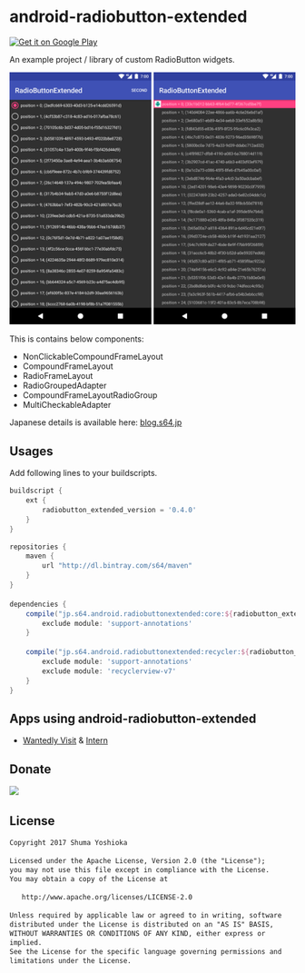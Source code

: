 # android-radiobutton-extended

<a href='https://play.google.com/store/apps/details?id=jp.s64.android.radiobuttonextended.example&pcampaignid=MKT-Other-global-all-co-prtnr-py-PartBadge-Mar2515-1'><img alt='Get it on Google Play' src='https://play.google.com/intl/en_us/badges/images/generic/en_badge_web_generic.png' height="60" /></a>

An example project / library of custom RadioButton widgets.

<img src="assets/screenshot_1.png" width="250" /> <img src="assets/screenshot_2.png" width="250" />

This is contains below components:

- NonClickableCompoundFrameLayout
- CompoundFrameLayout
- RadioFrameLayout
- RadioGroupedAdapter
- CompoundFrameLayoutRadioGroup
- MultiCheckableAdapter

Japanese details is available here: [blog.s64.jp](http://blog.s64.jp/entry/publish-android-radiobutton-extended)

## Usages

Add following lines to your buildscripts.

```groovy
buildscript {
    ext {
        radiobutton_extended_version = '0.4.0'
    }
}
```

```groovy
repositories {
    maven {
        url "http://dl.bintray.com/s64/maven"
    }
}

dependencies {
    compile("jp.s64.android.radiobuttonextended:core:${radiobutton_extended_version}") {
        exclude module: 'support-annotations'
    }
    
    compile("jp.s64.android.radiobuttonextended:recycler:${radiobutton_extended_version}") {
        exclude module: 'support-annotations'
        exclude module: 'recyclerview-v7'
    }
}
```

## Apps using android-radiobutton-extended

- [Wantedly Visit](https://play.google.com/store/apps/details?id=com.wantedly.android.visit) & [Intern](https://play.google.com/store/apps/details?id=com.wantedly.android.student)

## Donate

<a href="https://donorbox.org/android-radiobutton-extended"><img src="https://d1iczxrky3cnb2.cloudfront.net/button-small-blue.png"/></a>

## License

```
Copyright 2017 Shuma Yoshioka

Licensed under the Apache License, Version 2.0 (the "License");
you may not use this file except in compliance with the License.
You may obtain a copy of the License at

   http://www.apache.org/licenses/LICENSE-2.0

Unless required by applicable law or agreed to in writing, software
distributed under the License is distributed on an "AS IS" BASIS,
WITHOUT WARRANTIES OR CONDITIONS OF ANY KIND, either express or implied.
See the License for the specific language governing permissions and
limitations under the License.
```

